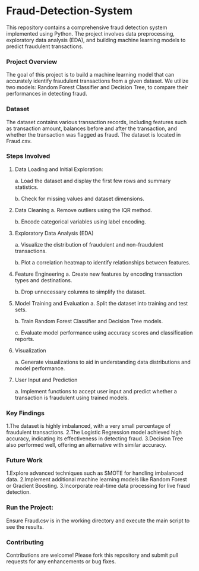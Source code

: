 # Fraud-Detection-System
This repository contains a comprehensive fraud detection system implemented using Python. The project involves data preprocessing, exploratory data analysis (EDA), and building machine learning models to predict fraudulent transactions.

### Project Overview
The goal of this project is to build a machine learning model that can accurately identify fraudulent transactions from a given dataset. We utilize two models: Random Forest Classifier and Decision Tree, to compare their performances in detecting fraud.

### Dataset
The dataset contains various transaction records, including features such as transaction amount, balances before and after the transaction, and whether the transaction was flagged as fraud. The dataset is located in Fraud.csv.

### Steps Involved
1. Data Loading and Initial Exploration:
   
     a. Load the dataset and display the first few rows and summary statistics.
   
     b. Check for missing values and dataset dimensions.

2. Data Cleaning
     a. Remove outliers using the IQR method.
     
     b. Encode categorical variables using label encoding.


3. Exploratory Data Analysis (EDA)

     a. Visualize the distribution of fraudulent and non-fraudulent transactions.
     
     b. Plot a correlation heatmap to identify relationships between features.

4. Feature Engineering
     a. Create new features by encoding transaction types and destinations.
     
     b. Drop unnecessary columns to simplify the dataset.

5. Model Training and Evaluation
     a. Split the dataset into training and test sets.
     
     b. Train Random Forest Classifier and Decision Tree models.
     
     c. Evaluate model performance using accuracy scores and classification reports.

6. Visualization

     a. Generate visualizations to aid in understanding data distributions and model performance.

7. User Input and Prediction

     a. Implement functions to accept user input and predict whether a transaction is fraudulent using trained models.

### Key Findings
1.The dataset is highly imbalanced, with a very small percentage of fraudulent transactions.
2.The Logistic Regression model achieved high accuracy, indicating its effectiveness in detecting fraud.
3.Decision Tree also performed well, offering an alternative with similar accuracy.

### Future Work
1.Explore advanced techniques such as SMOTE for handling imbalanced data.
2.Implement additional machine learning models like Random Forest or Gradient Boosting.
3.Incorporate real-time data processing for live fraud detection.

### Run the Project:
Ensure Fraud.csv is in the working directory and execute the main script to see the results.

### Contributing
Contributions are welcome! Please fork this repository and submit pull requests for any enhancements or bug fixes.
